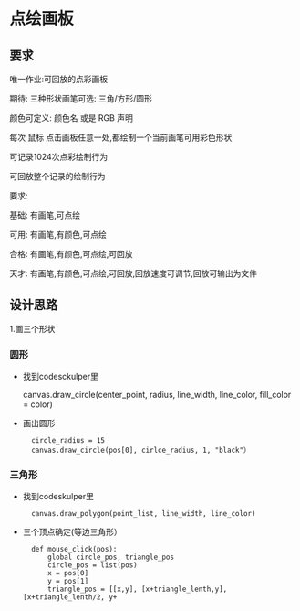 # 点绘画板

## 要求

唯一作业:可回放的点彩画板

期待:
三种形状画笔可选: 三角/方形/圆形

颜色可定义: 颜色名 或是 RGB 声明

每次 鼠标 点击画板任意一处,都绘制一个当前画笔可用彩色形状

可记录1024次点彩绘制行为

可回放整个记录的绘制行为

要求:

基础: 有画笔,可点绘

可用: 有画笔,有颜色,可点绘

合格: 有画笔,有颜色,可点绘,可回放

天才: 有画笔,有颜色,可点绘,可回放,回放速度可调节,回放可输出为文件

## 设计思路

1.画三个形状

### 圆形

- 找到codesckulper里

    canvas.draw_circle(center_point, radius, line_width, line_color, fill_color = color)
    
- 画出圆形
       
        circle_radius = 15
        canvas.draw_circle(pos[0], cirlce_radius, 1, "black"）
        
    
### 三角形


- 找到codeskulper里

        canvas.draw_polygon(point_list, line_width, line_color)

- 三个顶点确定(等边三角形）

        def mouse_click(pos):
            global circle_pos, triangle_pos
            circle_pos = list(pos)
            x = pos[0]
            y = pos[1]
            triangle_pos = [[x,y], [x+triangle_lenth,y], [x+triangle_lenth/2, y+



    

